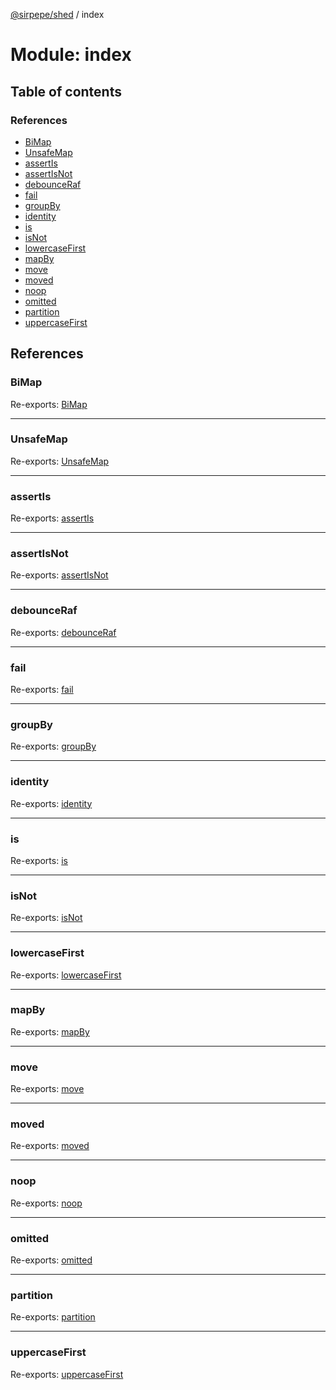[@sirpepe/shed](../README.md) / index

# Module: index

## Table of contents

### References

- [BiMap](index.md#bimap)
- [UnsafeMap](index.md#unsafemap)
- [assertIs](index.md#assertis)
- [assertIsNot](index.md#assertisnot)
- [debounceRaf](index.md#debounceraf)
- [fail](index.md#fail)
- [groupBy](index.md#groupby)
- [identity](index.md#identity)
- [is](index.md#is)
- [isNot](index.md#isnot)
- [lowercaseFirst](index.md#lowercasefirst)
- [mapBy](index.md#mapby)
- [move](index.md#move)
- [moved](index.md#moved)
- [noop](index.md#noop)
- [omitted](index.md#omitted)
- [partition](index.md#partition)
- [uppercaseFirst](index.md#uppercasefirst)

## References

### BiMap

Re-exports: [BiMap](../classes/bimap.bimap-1.md)

___

### UnsafeMap

Re-exports: [UnsafeMap](../classes/unsafemap.unsafemap-1.md)

___

### assertIs

Re-exports: [assertIs](assert.md#assertis)

___

### assertIsNot

Re-exports: [assertIsNot](assert.md#assertisnot)

___

### debounceRaf

Re-exports: [debounceRaf](function.md#debounceraf)

___

### fail

Re-exports: [fail](error.md#fail)

___

### groupBy

Re-exports: [groupBy](iterable.md#groupby)

___

### identity

Re-exports: [identity](function.md#identity)

___

### is

Re-exports: [is](guard.md#is)

___

### isNot

Re-exports: [isNot](guard.md#isnot)

___

### lowercaseFirst

Re-exports: [lowercaseFirst](string.md#lowercasefirst)

___

### mapBy

Re-exports: [mapBy](iterable.md#mapby)

___

### move

Re-exports: [move](array.md#move)

___

### moved

Re-exports: [moved](array.md#moved)

___

### noop

Re-exports: [noop](function.md#noop)

___

### omitted

Re-exports: [omitted](object.md#omitted)

___

### partition

Re-exports: [partition](iterable.md#partition)

___

### uppercaseFirst

Re-exports: [uppercaseFirst](string.md#uppercasefirst)
